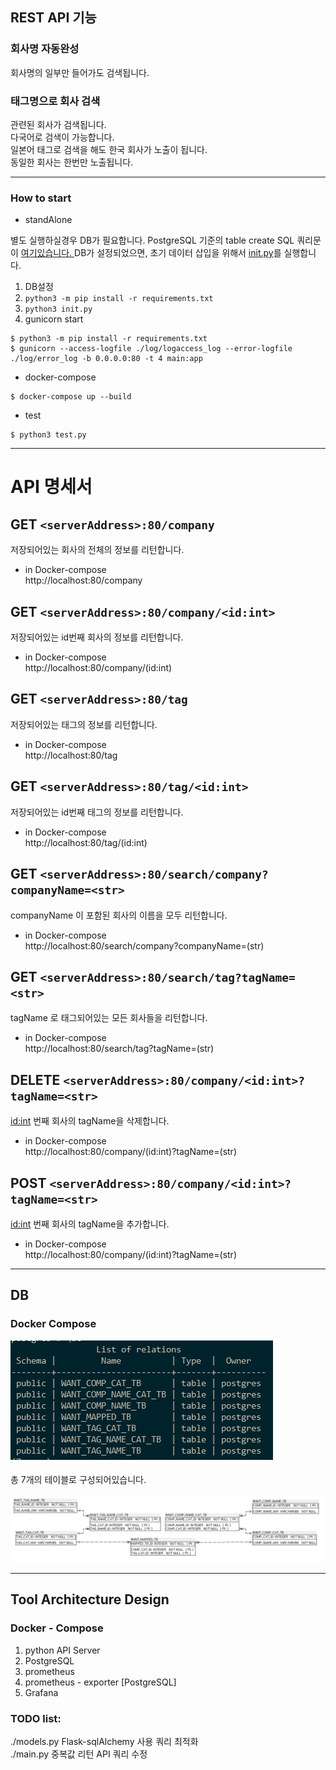 ## REST API 기능 


### 회사명 자동완성
회사명의 일부만 들어가도 검색됩니다.    

### 태그명으로 회사 검색  

관련된 회사가 검색됩니다.    
다국어로 검색이 가능합니다.    
일본어 태그로 검색을 해도 한국 회사가 노출이 됩니다.    
동일한 회사는 한번만 노출됩니다.      

---

### How to start
* standAlone  

별도 실행하실경우 DB가 필요합니다.
PostgreSQL 기준의 table create SQL 쿼리문이 [ 여기있습니다. ](https://github.com/nanaones/case/blob/master/Batch/Query/InitialQuery.sql)
DB가 설정되었으면, 초기 데이터 삽입을 위해서 [init.py](https://github.com/nanaones/case/blob/master/init.py)를 실행합니다. 

1. DB설정 
2. `python3 -m pip install -r requirements.txt`
3. `python3 init.py`
4. gunicorn start

```shell script
$ python3 -m pip install -r requirements.txt
$ gunicorn --access-logfile ./log/logaccess_log --error-logfile ./log/error_log -b 0.0.0.0:80 -t 4 main:app
```

* docker-compose

```shell script
$ docker-compose up --build
```

* test
```shell script
$ python3 test.py
```


---

# API 명세서

## GET `<serverAddress>:80/company`
저장되어있는 회사의 전체의 정보를 리턴합니다.
- in Docker-compose  
http://localhost:80/company

## GET `<serverAddress>:80/company/<id:int>`
저장되어있는 id번째 회사의 정보를 리턴합니다.
- in Docker-compose  
http://localhost:80/company/(id:int)

## GET `<serverAddress>:80/tag`
저장되어있는 태그의 정보를 리턴합니다.
- in Docker-compose  
http://localhost:80/tag

## GET `<serverAddress>:80/tag/<id:int>`
저장되어있는 id번째 태그의 정보를 리턴합니다.
- in Docker-compose  
http://localhost:80/tag/(id:int)

## GET `<serverAddress>:80/search/company?companyName=<str>`
companyName 이 포함된 회사의 이름을 모두 리턴합니다.
- in Docker-compose  
http://localhost:80/search/company?companyName=(str)

## GET `<serverAddress>:80/search/tag?tagName=<str>`
tagName 로 태그되어있는 모든 회사들을 리턴합니다.
- in Docker-compose  
http://localhost:80/search/tag?tagName=(str)

## DELETE `<serverAddress>:80/company/<id:int>?tagName=<str>`
<id:int> 번째 회사의 tagName을 삭제합니다.
- in Docker-compose  
http://localhost:80/company/(id:int)?tagName=(str)

## POST `<serverAddress>:80/company/<id:int>?tagName=<str>`
<id:int> 번째 회사의 tagName을 추가합니다.  
- in Docker-compose  
http://localhost:80/company/(id:int)?tagName=(str)


---
## DB 

### Docker Compose   
![](/img/table.png)


총 7개의 테이블로 구성되어있습니다.

![](/img/table_detail.png)

---

## Tool Architecture Design

### Docker - Compose

1. python API Server
2. PostgreSQL
3. prometheus
4. prometheus - exporter [PostgreSQL]
5. Grafana

### TODO list:
./models.py Flask-sqlAlchemy 사용 쿼리 최적화  
./main.py   중복값 리턴 API 쿼리 수정


